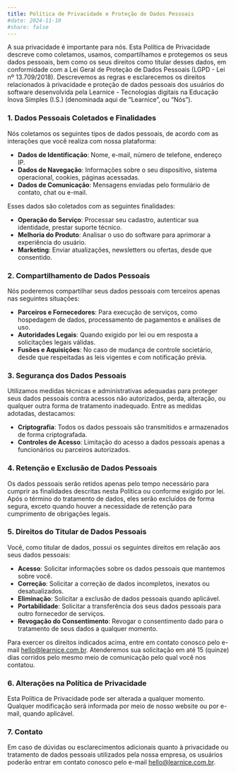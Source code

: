 ```yaml
---
title: Política de Privacidade e Proteção de Dados Pessoais
#date: 2024-11-10
#share: false
---
```


A sua privacidade é importante para nós. Esta Política de Privacidade descreve como coletamos, usamos, compartilhamos e protegemos os seus dados pessoais, bem como os seus direitos como titular desses dados, em conformidade com a Lei Geral de Proteção de Dados Pessoais (LGPD - Lei nº 13.709/2018). Descrevemos as regras e esclarecemos os direitos relacionados à privacidade e proteção de dados pessoais dos usuários do software desenvolvida pela Learnice - Tecnologias digitais na Educação Inova Simples (I.S.) (denominada aqui de “Learnice”, ou “Nós”).

### 1. Dados Pessoais Coletados e Finalidades

Nós coletamos os seguintes tipos de dados pessoais, de acordo com as interações que você realiza com nossa plataforma:

- **Dados de Identificação**: Nome, e-mail, número de telefone, endereço IP.
- **Dados de Navegação**: Informações sobre o seu dispositivo, sistema operacional, cookies, páginas acessadas.
- **Dados de Comunicação**: Mensagens enviadas pelo formulário de contato, chat ou e-mail.
  
Esses dados são coletados com as seguintes finalidades:
- **Operação do Serviço**: Processar seu cadastro, autenticar sua identidade, prestar suporte técnico.
- **Melhoria do Produto**: Analisar o uso do software para aprimorar a experiência do usuário.
- **Marketing**: Enviar atualizações, newsletters ou ofertas, desde que consentido.

### 2. Compartilhamento de Dados Pessoais

Nós poderemos compartilhar seus dados pessoais com terceiros apenas nas seguintes situações:
- **Parceiros e Fornecedores**: Para execução de serviços, como hospedagem de dados, processamento de pagamentos e análises de uso.
- **Autoridades Legais**: Quando exigido por lei ou em resposta a solicitações legais válidas.
- **Fusões e Aquisições**: No caso de mudança de controle societário, desde que respeitadas as leis vigentes e com notificação prévia.

### 3. Segurança dos Dados Pessoais

Utilizamos medidas técnicas e administrativas adequadas para proteger seus dados pessoais contra acessos não autorizados, perda, alteração, ou qualquer outra forma de tratamento inadequado. Entre as medidas adotadas, destacamos:

- **Criptografia**: Todos os dados pessoais são transmitidos e armazenados de forma criptografada.
- **Controles de Acesso**: Limitação do acesso a dados pessoais apenas a funcionários ou parceiros autorizados.

### 4. Retenção e Exclusão de Dados Pessoais

Os dados pessoais serão retidos apenas pelo tempo necessário para cumprir as finalidades descritas nesta Política ou conforme exigido por lei. Após o término do tratamento de dados, eles serão excluídos de forma segura, exceto quando houver a necessidade de retenção para cumprimento de obrigações legais.

### 5. Direitos do Titular de Dados Pessoais

Você, como titular de dados, possui os seguintes direitos em relação aos seus dados pessoais:
- **Acesso**: Solicitar informações sobre os dados pessoais que mantemos sobre você.
- **Correção**: Solicitar a correção de dados incompletos, inexatos ou desatualizados.
- **Eliminação**: Solicitar a exclusão de dados pessoais quando aplicável.
- **Portabilidade**: Solicitar a transferência dos seus dados pessoais para outro fornecedor de serviços.
- **Revogação do Consentimento**: Revogar o consentimento dado para o tratamento de seus dados a qualquer momento.

Para exercer os direitos indicados acima, entre em contato conosco pelo e-mail hello@learnice.com.br. Atenderemos sua solicitação em até 15 (quinze) dias corridos pelo mesmo meio de comunicação pelo qual você nos contatou.

### 6. Alterações na Política de Privacidade

Esta Política de Privacidade pode ser alterada a qualquer momento. Qualquer modificação será informada por meio de nosso website ou por e-mail, quando aplicável.

### 7. Contato

Em caso de dúvidas ou esclarecimentos adicionais quanto à privacidade ou tratamento de dados pessoais utilizados pela nossa empresa, os usuários poderão entrar em contato conosco pelo e-mail hello@learnice.com.br.


